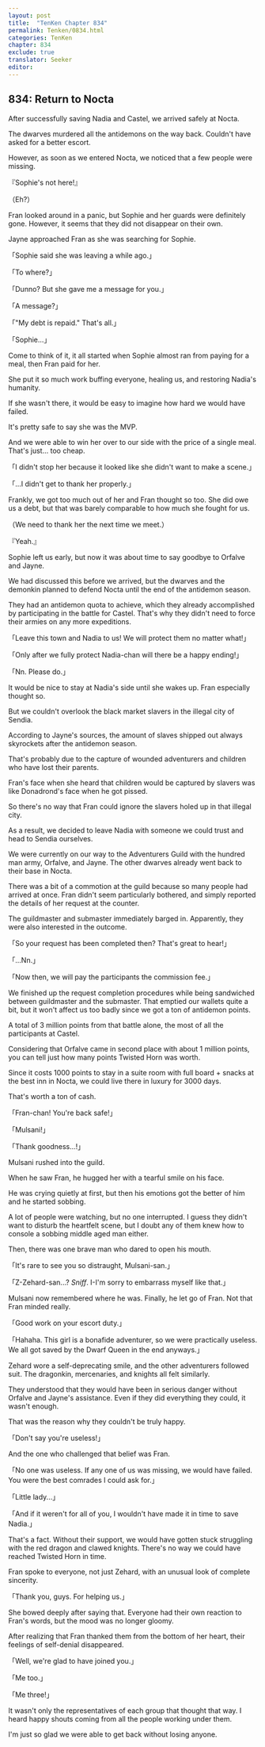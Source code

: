 ```yaml
---
layout: post
title:  "TenKen Chapter 834"
permalink: Tenken/0834.html
categories: TenKen
chapter: 834
exclude: true
translator: Seeker
editor: 
---
```

<h2>834: Return to Nocta</h2>

After successfully saving Nadia and Castel, we arrived safely at Nocta.

The dwarves murdered all the antidemons on the way back. Couldn't have asked for a better escort.

However, as soon as we entered Nocta, we noticed that a few people were missing.

『Sophie's not here!』

（Eh?）

Fran looked around in a panic, but Sophie and her guards were definitely gone. However, it seems that they did not disappear on their own.

Jayne approached Fran as she was searching for Sophie.

「Sophie said she was leaving a while ago.」

「To where?」

「Dunno? But she gave me a message for you.」

「A message?」

「"My debt is repaid." That's all.」

「Sophie...」

Come to think of it, it all started when Sophie almost ran from paying for a meal, then Fran paid for her.

She put it so much work buffing everyone, healing us, and restoring Nadia's humanity.

If she wasn't there, it would be easy to imagine how hard we would have failed.

It's pretty safe to say she was the MVP.

And we were able to win her over to our side with the price of a single meal. That's just... too cheap.

「I didn't stop her because it looked like she didn't want to make a scene.」

「...I didn't get to thank her properly.」

Frankly, we got too much out of her and Fran thought so too. She did owe us a debt, but that was barely comparable to how much she fought for us.

（We need to thank her the next time we meet.）

『Yeah.』

Sophie left us early, but now it was about time to say goodbye to Orfalve and Jayne.

We had discussed this before we arrived, but the dwarves and the demonkin planned to defend Nocta until the end of the antidemon season.

They had an antidemon quota to achieve, which they already accomplished by participating in the battle for Castel. That's why they didn't need to force their armies on any more expeditions.

「Leave this town and Nadia to us! We will protect them no matter what!」

「Only after we fully protect Nadia-chan will there be a happy ending!」

「Nn. Please do.」

It would be nice to stay at Nadia's side until she wakes up. Fran especially thought so.

But we couldn't overlook the black market slavers in the illegal city of Sendia.

According to Jayne's sources, the amount of slaves shipped out always skyrockets after the antidemon season.

That's probably due to the capture of wounded adventurers and children who have lost their parents.

Fran's face when she heard that children would be captured by slavers was like Donadrond's face when he got pissed.

So there's no way that Fran could ignore the slavers holed up in that illegal city.

As a result, we decided to leave Nadia with someone we could trust and head to Sendia ourselves.

We were currently on our way to the Adventurers Guild with the hundred man army, Orfalve, and Jayne. The other dwarves already went back to their base in Nocta.

There was a bit of a commotion at the guild because so many people had arrived at once. Fran didn't seem particularly bothered, and simply reported the details of her request at the counter.

The guildmaster and submaster immediately barged in. Apparently, they were also interested in the outcome.

「So your request has been completed then? That's great to hear!」

「...Nn.」

「Now then, we will pay the participants the commission fee.」

We finished up the request completion procedures while being sandwiched between guildmaster and the submaster. That emptied our wallets quite a bit, but it won't affect us too badly since we got a ton of antidemon points.

A total of 3 million points from that battle alone, the most of all the participants at Castel.

Considering that Orfalve came in second place with about 1 million points, you can tell just how many points Twisted Horn was worth.

Since it costs 1000 points to stay in a suite room with full board + snacks at the best inn in Nocta, we could live there in luxury for 3000 days.

That's worth a ton of cash.

「Fran-chan! You're back safe!」

「Mulsani!」

「Thank goodness...!」

Mulsani rushed into the guild.

When he saw Fran, he hugged her with a tearful smile on his face.

He was crying quietly at first, but then his emotions got the better of him and he started sobbing.

A lot of people were watching, but no one interrupted. I guess they didn't want to disturb the heartfelt scene, but I doubt any of them knew how to console a sobbing middle aged man either.

Then, there was one brave man who dared to open his mouth.

「It's rare to see you so distraught, Mulsani-san.」

「Z-Zehard-san...? *Sniff*. I-I'm sorry to embarrass myself like that.」

Mulsani now remembered where he was. Finally, he let go of Fran. Not that Fran minded really.

「Good work on your escort duty.」

「Hahaha. This girl is a bonafide adventurer, so we were practically useless. We all got saved by the Dwarf Queen in the end anyways.」

Zehard wore a self-deprecating smile, and the other adventurers followed suit. The dragonkin, mercenaries, and knights all felt similarly.

They understood that they would have been in serious danger without Orfalve and Jayne's assistance. Even if they did everything they could, it wasn't enough.

That was the reason why they couldn't be truly happy.

「Don't say you're useless!」

And the one who challenged that belief was Fran.

「No one was useless. If any one of us was missing, we would have failed. You were the best comrades I could ask for.」

「Little lady...」

「And if it weren't for all of you, I wouldn't have made it in time to save Nadia.」

That's a fact. Without their support, we would have gotten stuck struggling with the red dragon and clawed knights. There's no way we could have reached Twisted Horn in time.

Fran spoke to everyone, not just Zehard, with an unusual look of complete sincerity.

「Thank you, guys. For helping us.」

She bowed deeply after saying that. Everyone had their own reaction to Fran's words, but the mood was no longer gloomy.

After realizing that Fran thanked them from the bottom of her heart, their feelings of self-denial disappeared.

「Well, we're glad to have joined you.」

「Me too.」

「Me three!」

It wasn't only the representatives of each group that thought that way. I heard happy shouts coming from all the people working under them.

I'm just so glad we were able to get back without losing anyone.



